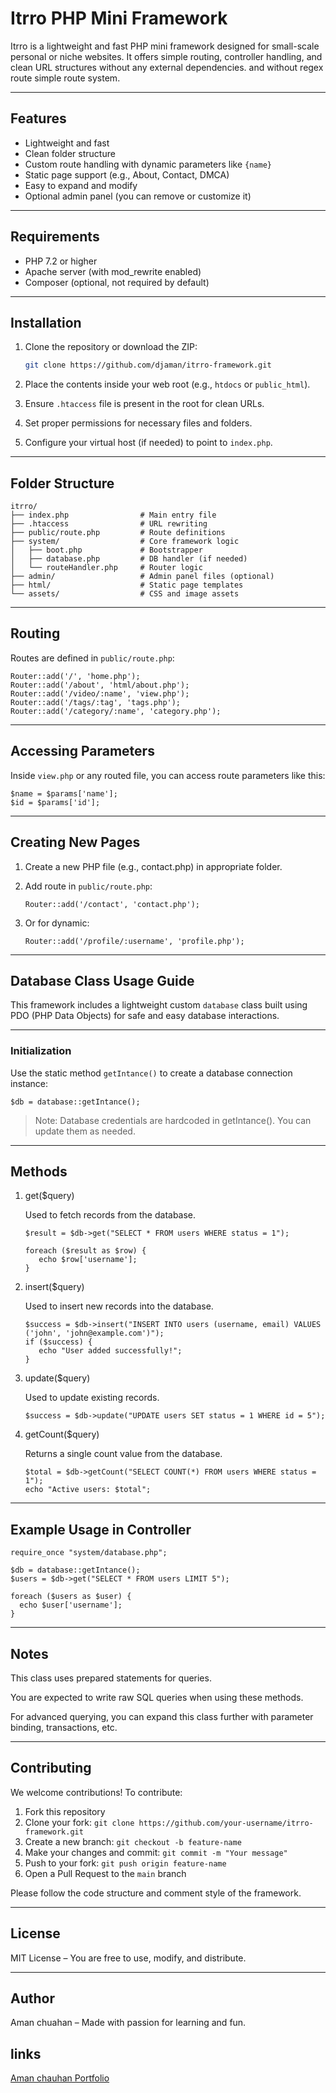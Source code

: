 # Itrro PHP Mini Framework

Itrro is a lightweight and fast PHP mini framework designed for small-scale personal or niche websites. It offers simple routing, controller handling, and clean URL structures without any external dependencies. and without regex route simple route system.

---

## Features

- Lightweight and fast
- Clean folder structure
- Custom route handling with dynamic parameters like `{name}`
- Static page support (e.g., About, Contact, DMCA)
- Easy to expand and modify
- Optional admin panel (you can remove or customize it)

---
## Requirements

- PHP 7.2 or higher
- Apache server (with mod_rewrite enabled)
- Composer (optional, not required by default)

---

## Installation

1. Clone the repository or download the ZIP:
   ``` bash
   git clone https://github.com/djaman/itrro-framework.git
   ```
2. Place the contents inside your web root (e.g., `htdocs` or `public_html`).

3. Ensure `.htaccess` file is present in the root for clean URLs.

4. Set proper permissions for necessary files and folders.

5. Configure your virtual host (if needed) to point to `index.php`.

---

## Folder Structure
```
itrro/
├── index.php                # Main entry file
├── .htaccess                # URL rewriting
├── public/route.php         # Route definitions
├── system/                  # Core framework logic
│   ├── boot.php             # Bootstrapper
│   ├── database.php         # DB handler (if needed)
│   └── routeHandler.php     # Router logic
├── admin/                   # Admin panel files (optional)
├── html/                    # Static page templates
└── assets/                  # CSS and image assets
```

---

## Routing

Routes are defined in `public/route.php`:
```
Router::add('/', 'home.php');
Router::add('/about', 'html/about.php');
Router::add('/video/:name', 'view.php');
Router::add('/tags/:tag', 'tags.php');
Router::add('/category/:name', 'category.php');
```

---

## Accessing Parameters

Inside `view.php` or any routed file, you can access route parameters like this:
```
$name = $params['name'];
$id = $params['id'];
```

---

## Creating New Pages

1. Create a new PHP file (e.g., contact.php) in appropriate folder.


2. Add route in `public/route.php`:



   `Router::add('/contact', 'contact.php');`

3. Or for dynamic:



   `Router::add('/profile/:username', 'profile.php');`


---

## Database Class Usage Guide

This framework includes a lightweight custom `database` class built using PDO (PHP Data Objects) for safe and easy database interactions.

---

### Initialization

Use the static method `getIntance()` to create a database connection instance:


`$db = database::getIntance();`


> Note: Database credentials are hardcoded in getIntance(). You can update them as needed.

---

## Methods

1. get($query)

   Used to fetch records from the database.
   ```
   $result = $db->get("SELECT * FROM users WHERE status = 1");

   foreach ($result as $row) {
      echo $row['username'];
   }
   ```
2. insert($query)

   Used to insert new records into the database.
   ```
   $success = $db->insert("INSERT INTO users (username, email) VALUES ('john', 'john@example.com')");
   if ($success) {
      echo "User added successfully!";
   }
   ```
3. update($query)

   Used to update existing records.
   ```
   $success = $db->update("UPDATE users SET status = 1 WHERE id = 5");
   ```
4. getCount($query)

    Returns a single count value from the database.
    ```
    $total = $db->getCount("SELECT COUNT(*) FROM users WHERE status = 1");
    echo "Active users: $total";
    ```

---

## Example Usage in Controller
```
require_once "system/database.php";

$db = database::getIntance();
$users = $db->get("SELECT * FROM users LIMIT 5");

foreach ($users as $user) {
  echo $user['username'];
}
```

---

## Notes

This class uses prepared statements for queries.

You are expected to write raw SQL queries when using these methods.

For advanced querying, you can expand this class further with parameter binding, transactions, etc.



---

## Contributing

We welcome contributions! To contribute:

1. Fork this repository
2. Clone your fork: `git clone https://github.com/your-username/itrro-framework.git`
3. Create a new branch: `git checkout -b feature-name`
4. Make your changes and commit: `git commit -m "Your message"`
5. Push to your fork: `git push origin feature-name`
6. Open a Pull Request to the `main` branch

Please follow the code structure and comment style of the framework.

---
## License

MIT License – You are free to use, modify, and distribute.


---

## Author

Aman chuahan – Made with passion for learning and fun.

## links
 [Aman chauhan Portfolio](https://djaman.github.io/portfolio/)
